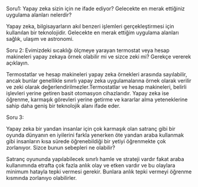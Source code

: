Soru1:
Yapay zeka sizin için ne ifade ediyor? Gelecekte en merak ettiğiniz uygulama alanları nelerdir?

Yapay zeka, bilgisayarların akıl benzeri işlemleri gerçekleştirmesi için kullanılan bir teknolojidir. Gelecekte en merak ettiğim uygulama alanları sağlık, ulaşım ve astronomi.

Soru 2:
Evimizdeki sıcaklığı ölçmeye yarayan termostat veya hesap makineleri yapay zekaya örnek olabilir mi ve sizce zeki mi? Gerekçe vererek açıklayın.

Termostatlar ve hesap makineleri yapay zeka örnekleri arasında sayılabilir, ancak bunlar genellikle sınırlı yapay zeka uygulamalarına örnek olarak verilir ve zeki olarak değerlendirilmezler.Termostatlar ve hesap makineleri, belirli işlevleri yerine getiren basit otomasyon cihazlarıdır. Yapay zeka ise öğrenme, karmaşık görevleri yerine getirme ve kararlar alma yeteneklerine sahip daha geniş bir teknolojik alanı ifade eder. 

Soru 3:

Yapay zeka bir yandan insanlar için çok karmaşık olan satranç gibi bir oyunda dünyanın en iyilerini farkla yenerken öte yandan araba kullanmak gibi insanların kısa sürede öğrenebildiği bir yetiyi öğrenmekte çok zorlanıyor. Sizce bunun sebepleri ne olabilir?


Satranç oyununda yapılabilecek sınırlı hamle ve strateji vardır fakat araba kullanımında etrafta çok fazla anlık olay ve etken vardır ve bu olaylara minimum hatayla tepki vermesi gerekir. Bunlara anlık tepki vermeyi öğrenme kısmında zorlanıyo olabilirler.

